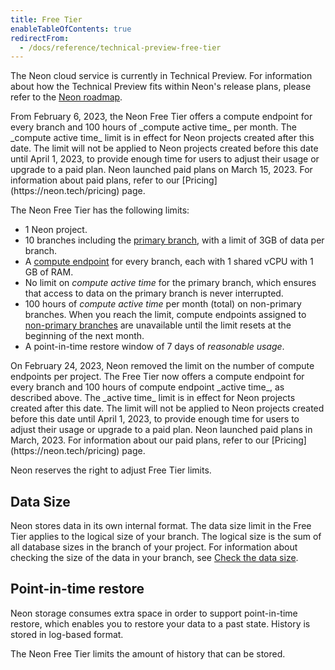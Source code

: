 ```yaml
---
title: Free Tier
enableTableOfContents: true
redirectFrom:
  - /docs/reference/technical-preview-free-tier
---
```


The Neon cloud service is currently in Technical Preview. For information about how the Technical Preview fits within Neon's release plans, please refer to the [Neon roadmap](/docs/reference/roadmap).

<Admonition type="note">
From February 6, 2023, the Neon Free Tier offers a compute endpoint for every branch and 100 hours of _compute active time_ per month. The _compute active time_ limit is in effect for Neon projects created after this date. The limit will not be applied to Neon projects created before this date until April 1, 2023, to provide enough time for users to adjust their usage or upgrade to a paid plan. Neon launched paid plans on March 15, 2023. For information about paid plans, refer to our [Pricing](https://neon.tech/pricing) page.
</Admonition>

The Neon Free Tier has the following limits:

- 1 Neon project.
- 10 branches including the [primary branch](/docs/reference/glossary#primary-branch), with a limit of 3GB of data per branch.
- A [compute endpoint](/docs/reference/glossary#compute-endpoint) for every branch, each with 1 shared vCPU with 1 GB of RAM.
- No limit on _compute active time_ for the primary branch, which ensures that access to data on the primary branch is never interrupted.
- 100 hours of _compute active time_ per month (total) on non-primary branches. When you reach the limit, compute endpoints assigned to [non-primary branches](/docs/reference/glossary#non-primary-branch) are unavailable until the limit resets at the beginning of the next month.
- A point-in-time restore window of 7 days of _reasonable usage_.

<Admonition type="note">
On February 24, 2023, Neon removed the limit on the number of compute endpoints per project. The Free Tier now offers a compute endpoint for every branch and 100 hours of compute endpoint _active time_, as described above. The _active time_ limit is in effect for Neon projects created after this date. The limit will not be applied to Neon projects created before this date until April 1, 2023, to provide enough time for users to adjust their usage or upgrade to a paid plan. Neon launched paid plans in March, 2023. For information about our paid plans, refer to our [Pricing](https://neon.tech/pricing) page.
</Admonition>

Neon reserves the right to adjust Free Tier limits.

## Data Size

Neon stores data in its own internal format. The data size limit in the Free Tier applies to the logical size of your branch. The logical size is the sum of all database sizes in the branch of your project. For information about checking the size of the data in your branch, see [Check the data size](/docs/manage/branches#check-the-data-size).

<a id="#point-in-time-reset/"></a>

## Point-in-time restore

Neon storage consumes extra space in order to support point-in-time restore, which enables you to restore your data to a past state. History is stored in log-based format.

The Neon Free Tier limits the amount of history that can be stored.

